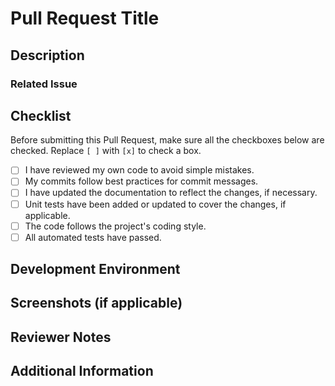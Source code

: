 # Pull Request Title

[//]: # "Make sure to provide a descriptive and concise title for your Pull Request."

## Description

[//]: # "Briefly describe the changes made. Provide enough context for reviewers to understand the purpose of this Pull Request."

### Related Issue

[//]: # "If there is a related issue or task, mention it here and link it using the format #[number]."

## Checklist

Before submitting this Pull Request, make sure all the checkboxes below are checked. Replace `[ ]` with `[x]` to check a box.

- [ ] I have reviewed my own code to avoid simple mistakes.
- [ ] My commits follow best practices for commit messages.
- [ ] I have updated the documentation to reflect the changes, if necessary.
- [ ] Unit tests have been added or updated to cover the changes, if applicable.
- [ ] The code follows the project's coding style.
- [ ] All automated tests have passed.

## Development Environment

[//]: # "Describe the development environment or any specific setup needed to test your changes."

## Screenshots (if applicable)

[//]: # "Include screenshots or gifs to visually illustrate your changes, if applicable."

## Reviewer Notes

[//]: # "Leave messages or specific notes for the reviewers, if needed."

## Additional Information

[//]: # "Include any additional information you consider relevant to this Pull Request."

